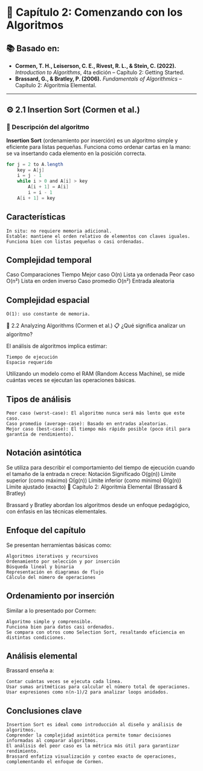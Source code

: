 # 🧠 Capítulo 2: Comenzando con los Algoritmos

## 📚 Basado en:
- **Cormen, T. H., Leiserson, C. E., Rivest, R. L., & Stein, C. (2022).** *Introduction to Algorithms*, 4ta edición – Capítulo 2: Getting Started.
- **Brassard, G., & Bratley, P. (2006).** *Fundamentals of Algorithmics* – Capítulo 2: Algoritmia Elemental.

---

## ⚙️ 2.1 Insertion Sort (Cormen et al.)

### 📝 Descripción del algoritmo

**Insertion Sort** (ordenamiento por inserción) es un algoritmo simple y eficiente para listas pequeñas. Funciona como ordenar cartas en la mano: se va insertando cada elemento en la posición correcta.

```java
for j = 2 to A.length
    key = A[j]
    i = j - 1
    while i > 0 and A[i] > key
        A[i + 1] = A[i]
        i = i - 1
    A[i + 1] = key
```

## Características
    In situ: no requiere memoria adicional.
    Estable: mantiene el orden relativo de elementos con claves iguales.
    Funciona bien con listas pequeñas o casi ordenadas.
## Complejidad temporal
Caso	Comparaciones	Tiempo
Mejor caso	O(n)	Lista ya ordenada
Peor caso	O(n²)	Lista en orden inverso
Caso promedio	O(n²)	Entrada aleatoria
## Complejidad espacial

    O(1): uso constante de memoria.
📐 2.2 Analyzing Algorithms (Cormen et al.)
📋 ¿Qué significa analizar un algoritmo?

El análisis de algoritmos implica estimar:

    Tiempo de ejecución
    Espacio requerido

Utilizando un modelo como el RAM (Random Access Machine), se mide cuántas veces se ejecutan las operaciones básicas.

## Tipos de análisis

    Peor caso (worst-case): El algoritmo nunca será más lento que este caso.
    Caso promedio (average-case): Basado en entradas aleatorias.
    Mejor caso (best-case): El tiempo más rápido posible (poco útil para garantía de rendimiento).

## Notación asintótica

Se utiliza para describir el comportamiento del tiempo de ejecución cuando el tamaño de la entrada n crece:
Notación	Significado
O(g(n))	Límite superior (como máximo)
Ω(g(n))	Límite inferior (como mínimo)
Θ(g(n))	Límite ajustado (exacto)
📘 Capítulo 2: Algoritmia Elemental (Brassard & Bratley)

Brassard y Bratley abordan los algoritmos desde un enfoque pedagógico, con énfasis en las técnicas elementales.
## Enfoque del capítulo

Se presentan herramientas básicas como:

    Algoritmos iterativos y recursivos
    Ordenamiento por selección y por inserción
    Búsqueda lineal y binaria
    Representación en diagramas de flujo
    Cálculo del número de operaciones

## Ordenamiento por inserción

Similar a lo presentado por Cormen:

    Algoritmo simple y comprensible.
    Funciona bien para datos casi ordenados.
    Se compara con otros como Selection Sort, resaltando eficiencia en distintas condiciones.

## Análisis elemental

Brassard enseña a:

    Contar cuántas veces se ejecuta cada línea.
    Usar sumas aritméticas para calcular el número total de operaciones.
    Usar expresiones como n(n-1)/2 para analizar loops anidados.

 ## Conclusiones clave

    Insertion Sort es ideal como introducción al diseño y análisis de algoritmos.
    Comprender la complejidad asintótica permite tomar decisiones informadas al comparar algoritmos.
    El análisis del peor caso es la métrica más útil para garantizar rendimiento.
    Brassard enfatiza visualización y conteo exacto de operaciones, complementando el enfoque de Cormen.
